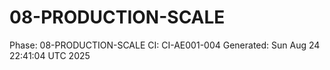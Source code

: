 # 08-PRODUCTION-SCALE
Phase: 08-PRODUCTION-SCALE
CI: CI-AE001-004
Generated: Sun Aug 24 22:41:04 UTC 2025
